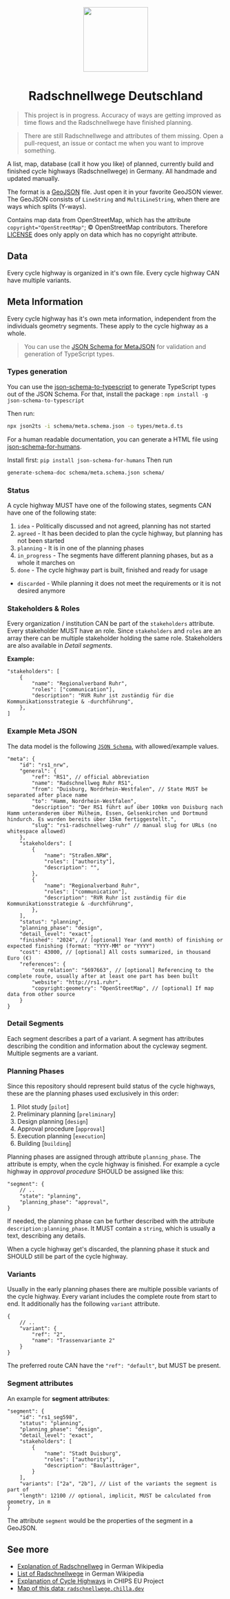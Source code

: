 
<div align="center">
    <img src="media/radschnellweg-stvo-sign.svg" width="150">
    <h1>Radschnellwege Deutschland</h1>
</div>

> This project is in progress. Accuracy of ways are getting improved as time flows and the Radschnellwege have finished planning.

> There are still Radschnellwege and attributes of them missing. Open a pull-request, an issue or contact me when you want to improve something.

A list, map, database (call it how you like) of planned, currently build and finished cycle highways (Radschnellwege) in Germany. All handmade and updated manually.

The format is a [GeoJSON](https://geojson.org/) file. Just open it in your favorite GeoJSON viewer. The GeoJSON consists of `LineString` and `MultiLineString`, when there are ways which splits (Y-ways).

Contains map data from OpenStreetMap, which has the attribute `copyright="OpenStreetMap"`; © OpenStreetMap contributors. Therefore [LICENSE](LICENSE) does only apply on data which has no copyright attribute.

## Data

Every cycle highway is organized in it's own file. Every cycle highway CAN have multiple variants. 

## Meta Information

Every cycle highway has it's own meta information, independent from the individuals geometry segments. These apply to the cycle highway as a whole.

> You can use the [JSON Schema for MetaJSON](schema/meta.schema.json) for validation and generation of TypeScript types.

### Types generation

You can use the [json-schema-to-typescript](https://www.npmjs.com/package/json-schema-to-typescript) to generate TypeScript types out of the JSON Schema. For that, install the package : `npm install -g json-schema-to-typescript`

Then run:
```sh
npx json2ts -i schema/meta.schema.json -o types/meta.d.ts
```

For a human readable documentation, you can generate a HTML file using [json-schema-for-humans](https://pypi.org/project/json-schema-for-humans/).

Install first: ```pip install json-schema-for-humans```
Then run 
```sh
generate-schema-doc schema/meta.schema.json schema/
```

### Status
A cycle highway MUST have one of the following states, segments CAN have one of the following state:

1. `idea` - Politically discussed and not agreed, planning has not started
2. `agreed` - It has been decided to plan the cycle highway, but planning has not been started
3. `planning` - It is in one of the planning phases
4. `in_progress` - The segments have different planning phases, but as a whole it marches on
5. `done` - The cycle highway part is built, finished and ready for usage 
* `discarded` - While planning it does not meet the requirements or it is not desired anymore

### Stakeholders & Roles

Every organization / institution CAN be part of the `stakeholders` attribute. Every stakeholder MUST have an role. Since `stakeholders` and `roles` are an array there can be multiple stakeholder holding the same role. Stakeholders are also available in *Detail segments*.

**Example:**
```jsonc
"stakeholders": [
    {
        "name": "Regionalverband Ruhr",
        "roles": ["communication"],
        "description": "RVR Ruhr ist zuständig für die Kommunikationsstrategie & -durchführung",
    },
]
```

### Example Meta JSON

The data model is the following [`JSON Schema`](), with allowed/example values.

```jsonc
"meta": {
    "id": "rs1_nrw",
    "general": {
        "ref": "RS1", // official abbreviation
        "name": "Radschnellweg Ruhr RS1",
        "from": "Duisburg, Nordrhein-Westfalen", // State MUST be separated after place name
        "to": "Hamm, Nordrhein-Westfalen",
        "description": "Der RS1 führt auf über 100km von Duisburg nach Hamm unteranderem über Mülheim, Essen, Gelsenkirchen und Dortmund hindurch. Es wurden bereits über 15km fertiggestellt.",
        "slug": "rs1-radschnellweg-ruhr" // manual slug for URLs (no whitespace allowed)
    },
    "stakeholders": [
        {
            "name": "Straßen.NRW",
            "roles": ["authority"],
            "description": "",
        },
        {
            "name": "Regionalverband Ruhr",
            "roles": ["communication"],
            "description": "RVR Ruhr ist zuständig für die Kommunikationsstrategie & -durchführung",
        },
    ],
    "status": "planning",
    "planning_phase": "design",
    "detail_level": "exact", 
    "finished": "2024", // [optional] Year (and month) of finishing or expected finishing (format: "YYYY-MM" or "YYYY")
    "cost": 43000, // [optional] All costs summarized, in thousand Euro (€)
    "references": {
        "osm_relation": "5697663", // [optional] Referencing to the complete route, usually after at least one part has been built
        "website": "http://rs1.ruhr",
        "copyright:geometry": "OpenStreetMap", // [optional] If map data from other source
    }
}
```

### Detail Segments

Each segment describes a part of a variant. A segment has attributes describing the condition and information about the cycleway segment. Multiple segments are a variant.

### Planning Phases

Since this repository should represent build status of the cycle highways, these are the planning phases used exclusively in this order:
1. Pilot study [`pilot`]
2. Preliminary planning [`preliminary`]
3. Design planning [`design`]
4. Approval procedure [`approval`]
5. Execution planning [`execution`]
6. Building [`building`]

Planning phases are assigned through attribute `planning_phase`. The attribute is empty, when the cycle highway is finished. For example a cycle highway in *approval procedure* SHOULD be assigned like this:

```jsonc
"segment": {
    // ..
    "state": "planning",
    "planning_phase": "approval",
}
```

If needed, the planning phase can be further described with the attribute `description:planning_phase`. It MUST contain a `string`, which is usually a text, describing any details.

When a cycle highway get's discarded, the planning phase it stuck and SHOULD still be part of the cycle highway.

### Variants
Usually in the early planning phases there are multiple possible variants of the cycle highway. Every variant includes the complete route from start to end. It additionally has the following `variant` attribute.

```jsonc
{
    // ..
    "variant": {
        "ref": "2",
        "name": "Trassenvariante 2"
    }
}
```
 The preferred route CAN have the `"ref": "default"`, but MUST be present.


### Segment attributes

An example for **segment attributes**:
```jsonc
"segment": {
    "id": "rs1_seg598",
    "status": "planning",
    "planning_phase": "design",
    "detail_level": "exact",
    "stakeholders": [
        {
            "name": "Stadt Duisburg",
            "roles": ["authority"],
            "description": "Baulastträger",
        }
    ],
    "variants": ["2a", "2b"], // List of the variants the segment is part of
    "length": 12100 // optional, implicit, MUST be calculated from geometry, in m
}
```

The attribute `segment` would be the properties of the segment in a GeoJSON.

## See more

- [Explanation of Radschnellweg](https://de.wikipedia.org/wiki/Radschnellweg) in German Wikipedia
- [List of Radschnellwege](https://de.wikipedia.org/wiki/Liste_der_Radschnellverbindungen_in_Deutschland) in German Wikipedia
- [Explanation of Cycle Highways](https://cyclehighways.eu/about/what-is-a-cycle-highway.html) in CHIPS EU Project
- [Map of this data: `radschnellwege.chilla.dev`](https://radschnellwege.chilla.dev)